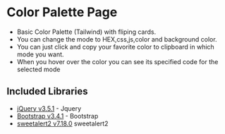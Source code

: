 # Color Palette Page

<ul>
  <li>Basic Color Palette (Tailwind) with fliping cards.</li>
<li>You can change the mode to HEX,css,js,color and background color.</li>
<li>You can just click and copy your favorite color to clipboard in which mode you want.</li>
<li>When you hover over the color you can see its specified code for the selected mode</li>
</ul>

## Included Libraries

* [jQuery v3.5.1](http://jquery.org/license) - Jquery
* [Bootstrap v3.4.1](https://getbootstrap.com/) - Bootstrap
* [sweetalert2 v7.18.0](https://sweetalert2.github.io/) sweetalert2
